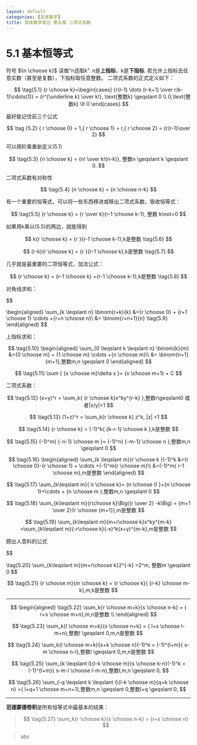 ```yaml
---
layout: default
categories: [具体数学]
title: 具体数学笔记 第五章 二项式系数
---
```


# 5.1 基本恒等式

符号 ${n \choose k}$ 读做“n选取k". n是**上指标**，k是**下指标**. 若允许上指标去任意实数（甚至是复数），下指标取任意整数。
二项式系数的正式定义如下：  

$$
\tag{5.1} 
{r \choose k}=\begin{cases}
   {r(r-1) \dots (r-k+1) \over r(k-1)\cdots(1)} = {r^{\underline k} \over k!}, \text{整数k} \geqslant  0 \\
   0,\text{整数k}  \lt 0
\end{cases}
$$

最好能记住前三个公式

$$
\tag {5.2}
{ r \choose 0} = 1,{ r \choose 1} = r,{ r \choose 2} = {r(r-1)\over 2}
$$

可以用阶乘重新定义(5.1)

$$
\tag{5.3}
{n \choose k} = {n! \over k!(n-k)}, 整数n \geqslant k \geqslant 0.
$$

二项式系数有对称性

$$
\tag{5.4}
{n \choose k} = {n \choose n-k}
$$

有一个重要的恒等式，可以将一些东西移进或移出二项式系数，吸收恒等式：

$$
\tag{5.5}
{r \choose k} = {r \over k}{r-1 \choose k-1}, 整数 k\not=0
$$

如果用k乘以(5.5)的两边，就能得到 

$$
k{r \choose k} = {r }{r-1 \choose k-1},k是整数 \tag{5.6}
$$

$$
(r-k){r \choose k} = {r }{r-1 \choose k},k是整数 \tag{5.7}
$$

几乎就是最重要的二项恒等式，加法公式：

$$
{r \choose k} = {r-1 \choose k} +{r-1 \choose k-1},k是整数 \tag{5.8}
$$ 


对角线求和：

$$

\begin{aligned}
\sum_{k \leqslant n} \binom{r+k}{k} &={r \choose 0} + {r+1 \choose 1} \cdots +{r+n \choose n}\\
&= \binom{r+n+1}{n} \tag{5.9}
\end{aligned}
$$

上指标求和：

$$
\tag{5.10}
\begin{aligned}
\sum_{0 \leqslant k \leqslant n} \binom{k}{m} &={0 \choose m} + {1 \choose m} \cdots +{n \choose m}\\
&= \binom{n+1}{m+1},整数m,n \geqslant 0 
\end{aligned}
$$

$$
\tag{5.11}
\sum { {x \choose m}\delta x  }= {x \choose m+1} + C
$$

二项式系数：

$$
\tag{5.12}
(x+y)^r = \sum_k{ {r \choose k}x^ky^{r-k} },整数r\geqslant0 或者|x/y|<1
$$

$$
\tag{5.13}
(1+z)^r = \sum_k{r \choose k} z^k, |z| <1
$$

$$
\tag{5.14}
{r \choose k} = (-1)^k{ {k-r-1} \choose k },k是整数
$$

$$
\tag{5.15}
(-1)^m{ {-n-1} \choose m }= (-1)^n{ {-m-1} \choose n },整数m,n \geqslant 0
$$

$$ 
\tag{5.16}
\begin{aligned}
\sum_{k \leqslant m}{r \choose k }(-1)^k  &={r \choose 0}-{r \choose 1} + \cdots +(-1)^m{r \choose m}\\
&=(-1)^m{ r-1 \choose m},m是整数
\end{aligned} 
$$

$$
\tag{5.17}
\sum_{k\leqslant m}{ n \choose k}= {n \choose 0 }+{n \choose 1}+\cdots + {n \choose m },整数m,n \geqslant 0
$$

$$
\tag{5.18}
\sum_{k\leqslant m}{r\choose k}\Big({r \over 2} -k\Big) = {m+1 \over 2}{r \choose {m+1}},m是整数
$$

$$
\tag{5.19}
\sum_{k\leqslant m}{m+r\choose k}x^ky^{m-k} =\sum_{k\leqslant m}{-r\choose k}(-x)^k(x+y)^{m-k},m是整数
$$  

颇出人意料的公式

$$

\tag{5.20}
\sum_{k\leqslant m}{m+r\choose k}2^{-k} =2^m, 整数m \geqslant 0
$$

$$
\tag{5.21}
{r \choose m}{m \choose k} = {r \choose k}{ {r-k} \choose m-k},m,k是整数
$$

---

$$
\begin{aligned}
\tag{5.22}
\sum_k{r \choose m+k}{s \choose n-k} = { r+s \choose m+n},m,n是整数 \\
\end{aligned}
$$

$$
\tag{5.23}
\sum_k{l \choose m+k}{s \choose n+k} = { l+s \choose l-m+n},整数l \geqslant 0,m,n是整数
$$

$$
\tag{5.24}
\sum_k{l \choose m+k}{s+k \choose n}(-1)^k = (-1)^{l+m}{ s-m \choose n-l},整数l \geqslant 0,m,n是整数
$$

$$
\tag{5.25}
\sum_{k \leqslant l}{l-k \choose m}{s \choose k-n}(-1)^k = (-1)^{l+m}{ s-m-l \choose l-m-n},整数l,m,n \geqslant 0,
$$

$$
\tag{5.26}
\sum_{-q \leqslant k \leqslant l}{l-k \choose m}{q+k \choose n} ={ l+q+1 \choose m+n+1},整数m,n \geqslant 0,整数l+q  \geqslant 0,
$$

---  

**范德蒙德卷积**是所有恒等式中最基本的结果：

> $$
> \tag{5.27}
\sum_k{r \choose k}{s \choose n-k} = {r+s \choose n}
> $$

> abc